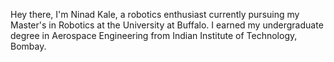 Hey there, I'm Ninad Kale, a robotics enthusiast currently pursuing my Master's in Robotics at the University at Buffalo. I earned my undergraduate degree in Aerospace Engineering from Indian Institute of Technology, Bombay. 

